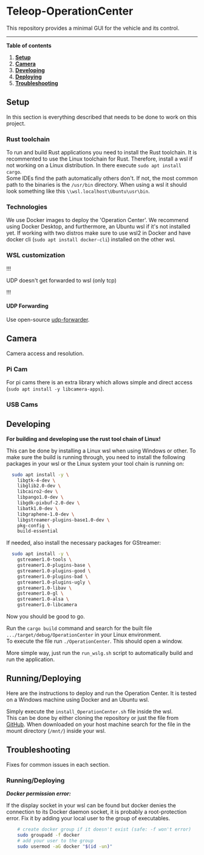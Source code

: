 # Teleop-OperationCenter

This repository provides a minimal GUI for the vehicle and its control.

---

**Table of contents**
1. **[Setup](#setup)**
2. **[Camera](#camera)**
3. **[Developing](#developing)**
4. **[Deploying](#runningdeploying)**
5. **[Troubleshooting](#troubleshooting)**

## Setup

In this section is everything described that needs to be done to work on this project.

### Rust toolchain

To run and build Rust applications you need to install the Rust toolchain.
It is recommented to use the Linux toolchain for Rust. Therefore, install a wsl if not working on a Linux distribution.
In there execute `sudo apt install cargo`.</br>
Some IDEs find the path automatically others don't.
If not, the most common path to the binaries is the `/usr/bin` directory.
When using a wsl it should look something like this `\\wsl.localhost\Ubuntu\usr\bin`.

### Technologies

We use Docker images to deploy the 'Operation Center'.
We recommend using Docker Desktop, and furthermore, an Ubuntu wsl if it's not installed yet.
If working with two distros make sure to use wsl2 in Docker and have docker cli (`sudo apt install docker-cli`) installed on the other wsl.

### WSL customization

!!!

UDP doesn't get forwarded to wsl (only tcp)

!!!

#### UDP Forwarding

Use open-source [udp-forwarder](https://github.com/matthid/UdpPortForwarder).


## Camera

Camera access and resolution.

### Pi Cam

For pi cams there is an extra library which allows simple and direct access (`sudo apt install -y libcamera-apps`).


### USB Cams



## Developing

**For building and developing use the rust tool chain of Linux!**

This can be done by installing a Linux wsl when using Windows or other.
To make sure the build is running through, you need to install the following packages in your wsl or the Linux system your tool chain is running on:

```bash
  sudo apt install -y \
    libgtk-4-dev \
    libglib2.0-dev \
    libcairo2-dev \
    libpango1.0-dev \
    libgdk-pixbuf-2.0-dev \
    libatk1.0-dev \
    libgraphene-1.0-dev \
    libgstreamer-plugins-base1.0-dev \
    pkg-config \
    build-essential
```
If needed, also install the necessary packages for GStreamer:
```bash
  sudo apt install -y \
    gstreamer1.0-tools \
    gstreamer1.0-plugins-base \
    gstreamer1.0-plugins-good \
    gstreamer1.0-plugins-bad \
    gstreamer1.0-plugins-ugly \
    gstreamer1.0-libav \
    gstreamer1.0-gl \
    gstreamer1.0-alsa \
    gstreamer1.0-libcamera
```
Now you should be good to go.

Run the `cargo build` command and search for the built file `.../target/debug/OperationCenter` in your Linux environment.</br>
To execute the file run `./OperationCenter`. This should open a window.

More simple way, just run the `run_wslg.sh` script to automatically build and run the application.

## Running/Deploying

Here are the instructions to deploy and run the Operation Center.
It is tested on a Windows machine using Docker and an Ubuntu wsl.

Simply execute the `install_OperationCenter.sh` file inside the wsl.</br>
This can be done by either cloning the repository or just the file from [GitHub](https://github.com/HSE-Teleop/Teleop-OperationCenter.git).
When downloaded on your host machine search for the file in the mount directory (`/mnt/`) inside your wsl.



## Troubleshooting

Fixes for common issues in each section.

### Running/Deploying

***Docker permission error:***

If the display socket in your wsl can be found but docker denies the connection to its Docker daemon socket, it is probably a root-protection error.
Fix it by adding your local user to the group of executables.</br>
```bash
    # create docker group if it doesn't exist (safe: -f won't error)
    sudo groupadd -f docker
    # add your user to the group
    sudo usermod -aG docker "$(id -un)"
```
